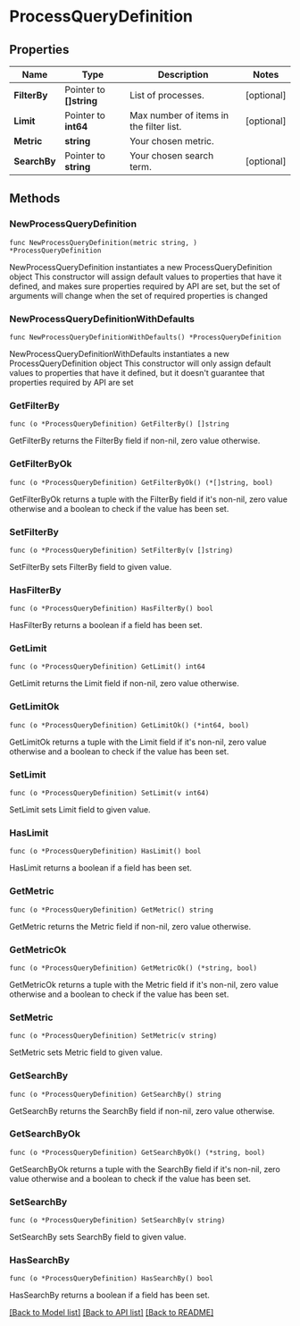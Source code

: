 # ProcessQueryDefinition

## Properties

Name | Type | Description | Notes
------------ | ------------- | ------------- | -------------
**FilterBy** | Pointer to **[]string** | List of processes. | [optional] 
**Limit** | Pointer to **int64** | Max number of items in the filter list. | [optional] 
**Metric** | **string** | Your chosen metric. | 
**SearchBy** | Pointer to **string** | Your chosen search term. | [optional] 

## Methods

### NewProcessQueryDefinition

`func NewProcessQueryDefinition(metric string, ) *ProcessQueryDefinition`

NewProcessQueryDefinition instantiates a new ProcessQueryDefinition object
This constructor will assign default values to properties that have it defined,
and makes sure properties required by API are set, but the set of arguments
will change when the set of required properties is changed

### NewProcessQueryDefinitionWithDefaults

`func NewProcessQueryDefinitionWithDefaults() *ProcessQueryDefinition`

NewProcessQueryDefinitionWithDefaults instantiates a new ProcessQueryDefinition object
This constructor will only assign default values to properties that have it defined,
but it doesn't guarantee that properties required by API are set

### GetFilterBy

`func (o *ProcessQueryDefinition) GetFilterBy() []string`

GetFilterBy returns the FilterBy field if non-nil, zero value otherwise.

### GetFilterByOk

`func (o *ProcessQueryDefinition) GetFilterByOk() (*[]string, bool)`

GetFilterByOk returns a tuple with the FilterBy field if it's non-nil, zero value otherwise
and a boolean to check if the value has been set.

### SetFilterBy

`func (o *ProcessQueryDefinition) SetFilterBy(v []string)`

SetFilterBy sets FilterBy field to given value.

### HasFilterBy

`func (o *ProcessQueryDefinition) HasFilterBy() bool`

HasFilterBy returns a boolean if a field has been set.

### GetLimit

`func (o *ProcessQueryDefinition) GetLimit() int64`

GetLimit returns the Limit field if non-nil, zero value otherwise.

### GetLimitOk

`func (o *ProcessQueryDefinition) GetLimitOk() (*int64, bool)`

GetLimitOk returns a tuple with the Limit field if it's non-nil, zero value otherwise
and a boolean to check if the value has been set.

### SetLimit

`func (o *ProcessQueryDefinition) SetLimit(v int64)`

SetLimit sets Limit field to given value.

### HasLimit

`func (o *ProcessQueryDefinition) HasLimit() bool`

HasLimit returns a boolean if a field has been set.

### GetMetric

`func (o *ProcessQueryDefinition) GetMetric() string`

GetMetric returns the Metric field if non-nil, zero value otherwise.

### GetMetricOk

`func (o *ProcessQueryDefinition) GetMetricOk() (*string, bool)`

GetMetricOk returns a tuple with the Metric field if it's non-nil, zero value otherwise
and a boolean to check if the value has been set.

### SetMetric

`func (o *ProcessQueryDefinition) SetMetric(v string)`

SetMetric sets Metric field to given value.


### GetSearchBy

`func (o *ProcessQueryDefinition) GetSearchBy() string`

GetSearchBy returns the SearchBy field if non-nil, zero value otherwise.

### GetSearchByOk

`func (o *ProcessQueryDefinition) GetSearchByOk() (*string, bool)`

GetSearchByOk returns a tuple with the SearchBy field if it's non-nil, zero value otherwise
and a boolean to check if the value has been set.

### SetSearchBy

`func (o *ProcessQueryDefinition) SetSearchBy(v string)`

SetSearchBy sets SearchBy field to given value.

### HasSearchBy

`func (o *ProcessQueryDefinition) HasSearchBy() bool`

HasSearchBy returns a boolean if a field has been set.


[[Back to Model list]](../README.md#documentation-for-models) [[Back to API list]](../README.md#documentation-for-api-endpoints) [[Back to README]](../README.md)


